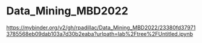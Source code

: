 # Data_Mining_MBD2022
https://mybinder.org/v2/gh/rpadillac/Data_Mining_MBD2022/23380fd379713785568eb09dab103a7d30b2eaba?urlpath=lab%2Ftree%2FUntitled.ipynb



